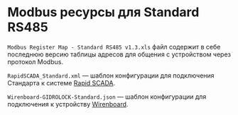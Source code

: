 # Modbus ресурсы для Standard RS485
``Modbus Register Map - Standard RS485 v1.3.xls`` файл содержит в себе последнюю версию таблицы адресов для общения с устройством через протокол Modbus.

``RapidSCADA_Standard.xml`` — шаблон конфигурации для подключения Стандарта к системе [Rapid SCADA](https://rapidscada.ru/).

``Wirenboard-GIDROLOCK-Standard.json`` — шаблон конфигурации для подключения к устройству [Wirenboard](https://wirenboard.com/).